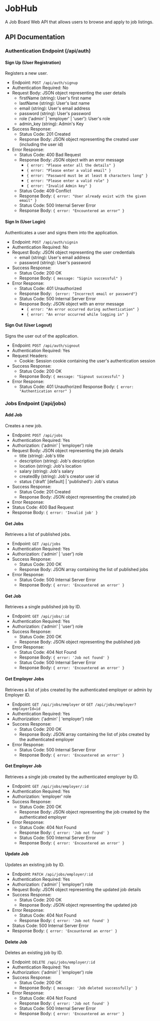 # JobHub
A Job Board Web API that allows users to browse and apply to job listings.

## API Documentation

### Authentication Endpoint (/api/auth)

#### Sign Up (User Registration)
Registers a new user.

- Endpoint: `POST /api/auth/signup`
- Authentication Required: No
- Request Body: JSON object representing the user details
  - firstName (string): User's first name
  - lastName (string): User's last name
  - email (string): User's email address
  - password (string): User's password
  - role ('admin' | 'employer' | 'user'): User's role 
  - admin_key (string): Admin's Key
- Success Response:
  - Status Code: 201 Created
  - Response Body: JSON object representing the created user (including the user id)
- Error Response:
  - Status Code: 400 Bad Request
  - Response Body: JSON object with an error message
    - `{ error: "Please enter all the details" }`
    - `{ error: "Please enter a valid email" }`
    - `{ error: "Password must be at least 8 characters long" }`
    - `{ error: "Please enter a valid role" }`
    - `{ error: "Invalid Admin key" }`
  - Status Code: 409 Conflict
  - Response Body: `{ error: "User already exist with the given email" }`
  - Status Code: 500 Internal Server Error
  - Response Body: `{ error: "Encountered an error" }`

#### Sign In (User Login)
Authenticates a user and signs them into the application.

- Endpoint: `POST /api/auth/signin`
- Authentication Required: No
- Request Body: JSON object representing the user credentials
  - email (string): User's email address
  - password (string): User's password
- Success Response:
  - Status Code: 200 OK
  - Response Body: `{ message: "Signin successful" }`
- Error Response:
  - Status Code: 401 Unauthorized
  - Response Body: ` {error: "Incorrect email or password"}`
  - Status Code: 500 Internal Server Error
  - Response Body: JSON object with an error message
    - `{ error: "An error occurred during authentication" }`
    - `{ error: "An error occurred while logging in" }`

#### Sign Out (User Logout)
Signs the user out of the application.
- Endpoint: `POST /api/auth/signout`
- Authentication Required: Yes
- Request Headers:
  - Cookie: Session cookie containing the user's authentication session
- Success Response:
  - Status Code: 200 OK
  - Response Body: `{ message: "Signout successful" }`
- Error Response:
  - Status Code: 401 Unauthorized
Response Body: `{ error: "Authentication error" }`

### Jobs Endpoint (/api/jobs)

#### Add Job
Creates a new job.

- Endpoint: `POST /api/jobs`
- Authentication Required: Yes
- Authorization: ('admin' | 'employer') role
- Request Body: JSON object representing the job details
  - title (string): Job's title
  - description (string): Job's description
  - location (string): Job's location
  - salary (string): Job's salary
  - createdBy (string): Job's creator user id
  - status ('draft' [default] | 'published'): Job's status
- Success Response:
  - Status Code: 201 Created
  - Response Body: JSON object representing the created job
- Error Response:
- Status Code: 400 Bad Request
- Response Body: `{ error: 'Invalid job' }`

#### Get Jobs
Retrieves a list of published jobs.

- Endpoint: `GET /api/jobs`
- Authentication Required: Yes
- Authorization: ('admin' | 'user') role
- Success Response:
  - Status Code: 200 OK
  - Response Body: JSON array containing the list of published jobs
- Error Response:
  - Status Code: 500 Internal Server Error
  - Response Body: `{ error: 'Encountered an error' }`

#### Get Job
Retrieves a single published job by ID.

- Endpoint: `GET /api/jobs/:id`
- Authentication Required: Yes
- Authorization: ('admin' | 'user') role
- Success Response:
  - Status Code: 200 OK
  - Response Body: JSON object representing the published job
- Error Response:
  - Status Code: 404 Not Found
  - Response Body: `{ error: 'Job not found' }`
  - Status Code: 500 Internal Server Error
  - Response Body: `{ error: 'Encountered an error' }`

#### Get Employer Jobs
Retrieves a list of jobs created by the authenticated employer or admin by Employer ID.

- Endpoint: `GET /api/jobs/employer` or `GET /api/jobs/employer?employerId=id`
- Authentication Required: Yes
- Authorization: ('admin' | 'employer') role
- Success Response:
  - Status Code: 200 OK
  - Response Body: JSON array containing the list of jobs created by the authenticated employer
- Error Response:
  - Status Code: 500 Internal Server Error
  - Response Body: `{ error: 'Encountered an error' }`

#### Get Employer Job
Retrieves a single job created by the authenticated employer by ID.

- Endpoint: `GET /api/jobs/employer/:id`
- Authentication Required: Yes
- Authorization: 'employer' role
- Success Response:
  - Status Code: 200 OK
  - Response Body: JSON object representing the job created by the authenticated employer
- Error Response:
  - Status Code: 404 Not Found
  - Response Body: `{ error: 'Job not found' }`
  - Status Code: 500 Internal Server Error
  - Response Body: `{ error: 'Encountered an error' }`

#### Update Job
Updates an existing job by ID.

- Endpoint: `PATCH /api/jobs/employer/:id`
- Authentication Required: Yes
- Authorization: ('admin' | 'employer') role
- Request Body: JSON object representing the updated job details
- Success Response:
  - Status Code: 200 OK
  - Response Body: JSON object representing the updated job
- Error Response:
  - Status Code: 404 Not Found
  - Response Body: `{ error: 'Job not found' }`
- Status Code: 500 Internal Server Error
- Response Body: `{ error: 'Encountered an error' }`

#### Delete Job
Deletes an existing job by ID.

- Endpoint: `DELETE /api/jobs/employer/:id`
- Authentication Required: Yes
- Authorization: ('admin' | 'employer') role
- Success Response:
  - Status Code: 200 OK
  - Response Body: `{ message: 'Job deleted successfully' }`
- Error Response:
  - Status Code: 404 Not Found
  - Response Body: `{ error: 'Job not found' }`
  - Status Code: 500 Internal Server Error
  - Response Body: `{ error: 'Encountered an error' }`